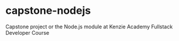 # capstone-nodejs
Capstone project or the Node.js module at Kenzie Academy Fullstack Developer Course
